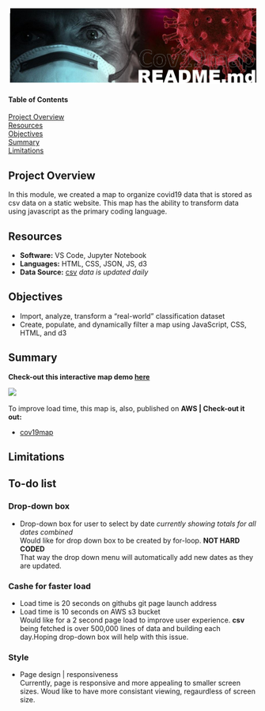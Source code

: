 ![header_pic](/header.png)
 
#### Table of Contents  

[Project Overview](#project-overview)  
[Resources](#resources)  
[Objectives](#objectives)  
[Summary](#summary)  
[Limitations](#limitations)  
  
## Project Overview  
In this module, we created a map to organize covid19 data that is stored as csv data on a static website. This map has the ability to transform data using javascript as the primary coding language.  

## Resources  
- **Software:** VS Code, Jupyter Notebook   
- **Languages:** HTML, CSS, JSON, JS, d3  
- **Data Source:** [csv](https://raw.githubusercontent.com/nytimes/covid-19-data/master/us-counties.csv) *data is updated daily*    

## Objectives  
- Import, analyze, transform a “real-world” classification dataset  
- Create, populate, and dynamically filter a map using JavaScript, CSS, HTML, and d3  

## Summary  
**Check-out this interactive map demo [here](https://shannon-goddard.github.io/COV19MAP/)**  

![](/cov19.gif)  

To improve load time, this map is, also, published on **AWS | Check-out it out:**
- [cov19map](http://cov19bucket.s3-website.us-east-2.amazonaws.com/)  

## Limitations  
## To-do list  
### Drop-down box
- Drop-down box for user to select by date *currently showing totals for all dates combined*  
Would like for drop down box to be created by for-loop. **NOT HARD CODED**  
That way the drop down menu will automatically add new dates as they are updated.  

### Cashe for faster load
- Load time is 20 seconds on githubs git page launch address
- Load time is 10 seconds on AWS s3 bucket  
Would like for a 2 second page load to improve user experience. **csv** being fetched is over 500,000 lines of data and building each day.Hoping drop-down box will help with this issue.  

### Style  
- Page design | responsiveness  
Currently, page is responsive and more appealing to smaller screen sizes. Woud like to have more consistant viewing, regaurdless of screen size.
